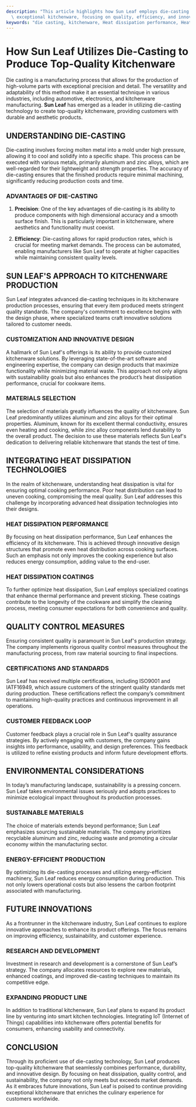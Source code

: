 ```yaml
---
description: "This article highlights how Sun Leaf employs die-casting techniques to manufacture\
  \ exceptional kitchenware, focusing on quality, efficiency, and innovative design."
keywords: "die casting, kitchenware, Heat dissipation performance, Heat dissipation efficiency"
---
```

# How Sun Leaf Utilizes Die-Casting to Produce Top-Quality Kitchenware

Die casting is a manufacturing process that allows for the production of high-volume parts with exceptional precision and detail. The versatility and adaptability of this method make it an essential technique in various industries, including automotive, electronics, and kitchenware manufacturing. **Sun Leaf** has emerged as a leader in utilizing die-casting technology to create top-quality kitchenware, providing customers with durable and aesthetic products.

## UNDERSTANDING DIE-CASTING

Die-casting involves forcing molten metal into a mold under high pressure, allowing it to cool and solidify into a specific shape. This process can be executed with various metals, primarily aluminum and zinc alloys, which are well-regarded for their lightweight and strength properties. The accuracy of die-casting ensures that the finished products require minimal machining, significantly reducing production costs and time.

### ADVANTAGES OF DIE-CASTING

1. **Precision**: One of the key advantages of die-casting is its ability to produce components with high dimensional accuracy and a smooth surface finish. This is particularly important in kitchenware, where aesthetics and functionality must coexist.
   
2. **Efficiency**: Die-casting allows for rapid production rates, which is crucial for meeting market demands. The process can be automated, enabling manufacturers like Sun Leaf to operate at higher capacities while maintaining consistent quality levels.

## SUN LEAF'S APPROACH TO KITCHENWARE PRODUCTION

Sun Leaf integrates advanced die-casting techniques in its kitchenware production processes, ensuring that every item produced meets stringent quality standards. The company's commitment to excellence begins with the design phase, where specialized teams craft innovative solutions tailored to customer needs.

### CUSTOMIZATION AND INNOVATIVE DESIGN

A hallmark of Sun Leaf's offerings is its ability to provide customized kitchenware solutions. By leveraging state-of-the-art software and engineering expertise, the company can design products that maximize functionality while minimizing material waste. This approach not only aligns with sustainability goals but also enhances the product’s heat dissipation performance, crucial for cookware items.

### MATERIALS SELECTION

The selection of materials greatly influences the quality of kitchenware. Sun Leaf predominantly utilizes aluminum and zinc alloys for their optimal properties. Aluminum, known for its excellent thermal conductivity, ensures even heating and cooking, while zinc alloy components lend durability to the overall product. The decision to use these materials reflects Sun Leaf's dedication to delivering reliable kitchenware that stands the test of time.

## INTEGRATING HEAT DISSIPATION TECHNOLOGIES

In the realm of kitchenware, understanding heat dissipation is vital for ensuring optimal cooking performance. Poor heat distribution can lead to uneven cooking, compromising the meal quality. Sun Leaf addresses this challenge by incorporating advanced heat dissipation technologies into their designs.

### HEAT DISSIPATION PERFORMANCE

By focusing on heat dissipation performance, Sun Leaf enhances the efficiency of its kitchenware. This is achieved through innovative design structures that promote even heat distribution across cooking surfaces. Such an emphasis not only improves the cooking experience but also reduces energy consumption, adding value to the end-user.

### HEAT DISSIPATION COATINGS

To further optimize heat dissipation, Sun Leaf employs specialized coatings that enhance thermal performance and prevent sticking. These coatings contribute to the longevity of the cookware and simplify the cleaning process, meeting consumer expectations for both convenience and quality.

## QUALITY CONTROL MEASURES

Ensuring consistent quality is paramount in Sun Leaf's production strategy. The company implements rigorous quality control measures throughout the manufacturing process, from raw material sourcing to final inspections.

### CERTIFICATIONS AND STANDARDS

Sun Leaf has received multiple certifications, including ISO9001 and IATF16949, which assure customers of the stringent quality standards met during production. These certifications reflect the company’s commitment to maintaining high-quality practices and continuous improvement in all operations.

### CUSTOMER FEEDBACK LOOP

Customer feedback plays a crucial role in Sun Leaf's quality assurance strategies. By actively engaging with customers, the company gains insights into performance, usability, and design preferences. This feedback is utilized to refine existing products and inform future development efforts.

## ENVIRONMENTAL CONSIDERATIONS

In today’s manufacturing landscape, sustainability is a pressing concern. Sun Leaf takes environmental issues seriously and adopts practices to minimize ecological impact throughout its production processes.

### SUSTAINABLE MATERIALS

The choice of materials extends beyond performance; Sun Leaf emphasizes sourcing sustainable materials. The company prioritizes recyclable aluminum and zinc, reducing waste and promoting a circular economy within the manufacturing sector.

### ENERGY-EFFICIENT PRODUCTION

By optimizing its die-casting processes and utilizing energy-efficient machinery, Sun Leaf reduces energy consumption during production. This not only lowers operational costs but also lessens the carbon footprint associated with manufacturing.

## FUTURE INNOVATIONS

As a frontrunner in the kitchenware industry, Sun Leaf continues to explore innovative approaches to enhance its product offerings. The focus remains on improving efficiency, sustainability, and customer experience.

### RESEARCH AND DEVELOPMENT

Investment in research and development is a cornerstone of Sun Leaf’s strategy. The company allocates resources to explore new materials, enhanced coatings, and improved die-casting techniques to maintain its competitive edge.

### EXPANDING PRODUCT LINE

In addition to traditional kitchenware, Sun Leaf plans to expand its product line by venturing into smart kitchen technologies. Integrating IoT (Internet of Things) capabilities into kitchenware offers potential benefits for consumers, enhancing usability and connectivity.

## CONCLUSION

Through its proficient use of die-casting technology, Sun Leaf produces top-quality kitchenware that seamlessly combines performance, durability, and innovative design. By focusing on heat dissipation, quality control, and sustainability, the company not only meets but exceeds market demands. As it embraces future innovations, Sun Leaf is poised to continue providing exceptional kitchenware that enriches the culinary experience for customers worldwide.
